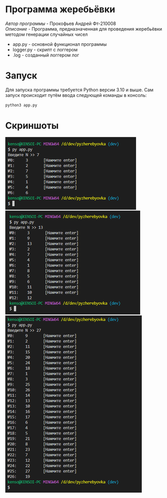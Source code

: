 # Программа жеребьёвки
*Автор программы* - Прокофьев Андрей Фт-210008  
*Описание* - Программа, предназначенная для проведения жеребьёвки методом генерации случайных чисел  

* app.py - основной функционал программы
* logger.py - скрипт с логгером
* .log - созданный логгером лог

# Запуск
Для запуска программы требуется Python версии 3.10 и выше. Сам запуск происходит путём ввода следующей команды в консоль:

```bash
python3 app.py
```

# Скриншоты
![Первый тест](./img/test1.png)
![Второй тест](./img/test2.png)
![Третий тест](./img/test3.png)
